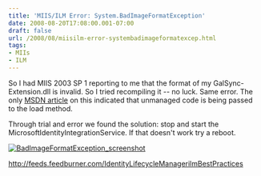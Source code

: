 ```yaml
---
title: 'MIIS/ILM Error: System.BadImageFormatException'
date: 2008-08-20T17:08:00.001-07:00
draft: false
url: /2008/08/miisilm-error-systembadimageformatexcep.html
tags: 
- MIIs
- ILM
---
```


So I had MIIS 2003 SP 1 reporting to me that the format of my GalSync-Extension.dll is invalid. So I tried recompiling it -- no luck. Same error. The only [MSDN article](http://msdn.microsoft.com/en-us/library/k7137bfe(VS.80).aspx) on this indicated that unmanaged code is being passed to the load method.

Through trial and error we found the solution: stop and start the MicrosoftIdentityIntegrationService. If that doesn't work try a reboot.

[![BadImageFormatException_screenshot](http://www.ilmbestpractices.com/blog/uploaded_images/WeirdMIISILMerroranditsresolution_AAE7/BadImageFormatException_screenshot_thumb.png)](http://www.ilmbestpractices.com/blog/uploaded_images/WeirdMIISILMerroranditsresolution_AAE7/BadImageFormatException_screenshot.png)

http://feeds.feedburner.com/IdentityLifecycleManagerilmBestPractices